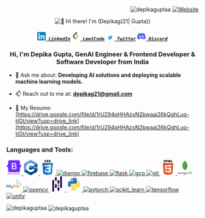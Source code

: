 <p align="right"> 
  <img src="https://komarev.com/ghpvc/?username=depikaguptaa&label=Visitors&color=0e75b6&style=flat" alt="depikaguptaa" />
  <a href="https://depika-portfolio.vercel.app/">
    <img alt="Website" src="https://img.shields.io/website?url=https%3A%2F%2Fjacobcolvin.com">
  </a>
</p>

<div align="center">
  <img src="https://github.com/depikaguptaa/README-intro.gif/blob/main/Intro2.gif?raw=true" alt="👋 Hi there! I'm (Depikag(21| Gupta))" width="600" height="200"/>
</div>

<h5 align="center">
  <code><a href="https://www.linkedin.com/in/depika-gupta/" title="LinkedIn Profile"><img width="22" src="images/LinkedIn.svg"> LinkedIn</a></code>
  <code><a href="https://www.leetcode.com/https://leetcode.com/u/dekatuna/" title="LeetCode Profile"><img width="22" src="images/LeetCode.png"> LeetCode</a></code>
  <code><a href="https://twitter.com/depikaguptaa" title="Twitter Profile"><img width="22" src="images/Twitter.svg"> Twitter</a></code>
  <code><a href="https://discord.gg/https://discord.gg/557606885616910336" title="Discord Profile"><img width="22" src="images/discord.svg"> Discord</a></code>
</h5>

<h3 align="center">Hi, I'm Depika Gupta, GenAI Engineer & Frontend Developer & Software Developer from India</h3>


- 💬 Ask me about: **Developing AI solutions and deploying scalable machine learning models.**

- 📫 Reach out to me at: **depikag21@gmail.com**

- 📄 My Resume: [https://drive.google.com/file/d/1rU294pHHAzxN2bwaai26kQghLuq-tiGt/view?usp=drive_link](https://drive.google.com/file/d/1rU294pHHAzxN2bwaai26kQghLuq-tiGt/view?usp=drive_link)

<h3 align="left">Languages and Tools:</h3>
<p align="left"> <a href="https://getbootstrap.com" target="_blank" rel="noreferrer"> <img src="https://raw.githubusercontent.com/devicons/devicon/master/icons/bootstrap/bootstrap-plain-wordmark.svg" alt="bootstrap" width="40" height="40"/> </a> <a href="https://www.w3schools.com/cpp/" target="_blank" rel="noreferrer"> <img src="https://raw.githubusercontent.com/devicons/devicon/master/icons/cplusplus/cplusplus-original.svg" alt="cplusplus" width="40" height="40"/> </a> <a href="https://www.w3schools.com/css/" target="_blank" rel="noreferrer"> <img src="https://raw.githubusercontent.com/devicons/devicon/master/icons/css3/css3-original-wordmark.svg" alt="css3" width="40" height="40"/> </a> <a href="https://www.djangoproject.com/" target="_blank" rel="noreferrer"> <img src="https://cdn.worldvectorlogo.com/logos/django.svg" alt="django" width="40" height="40"/> </a> <a href="https://firebase.google.com/" target="_blank" rel="noreferrer"> <img src="https://www.vectorlogo.zone/logos/firebase/firebase-icon.svg" alt="firebase" width="40" height="40"/> </a> <a href="https://flask.palletsprojects.com/" target="_blank" rel="noreferrer"> <img src="https://www.vectorlogo.zone/logos/pocoo_flask/pocoo_flask-icon.svg" alt="flask" width="40" height="40"/> </a> <a href="https://cloud.google.com" target="_blank" rel="noreferrer"> <img src="https://www.vectorlogo.zone/logos/google_cloud/google_cloud-icon.svg" alt="gcp" width="40" height="40"/> </a> <a href="https://git-scm.com/" target="_blank" rel="noreferrer"> <img src="https://www.vectorlogo.zone/logos/git-scm/git-scm-icon.svg" alt="git" width="40" height="40"/> </a> <a href="https://www.w3.org/html/" target="_blank" rel="noreferrer"> <img src="https://raw.githubusercontent.com/devicons/devicon/master/icons/html5/html5-original-wordmark.svg" alt="html5" width="40" height="40"/> </a> <a href="https://www.mongodb.com/" target="_blank" rel="noreferrer"> <img src="https://raw.githubusercontent.com/devicons/devicon/master/icons/mongodb/mongodb-original-wordmark.svg" alt="mongodb" width="40" height="40"/> </a> <a href="https://www.mysql.com/" target="_blank" rel="noreferrer"> <img src="https://raw.githubusercontent.com/devicons/devicon/master/icons/mysql/mysql-original-wordmark.svg" alt="mysql" width="40" height="40"/> </a> <a href="https://opencv.org/" target="_blank" rel="noreferrer"> <img src="https://www.vectorlogo.zone/logos/opencv/opencv-icon.svg" alt="opencv" width="40" height="40"/> </a> <a href="https://pandas.pydata.org/" target="_blank" rel="noreferrer"> <img src="https://raw.githubusercontent.com/devicons/devicon/2ae2a900d2f041da66e950e4d48052658d850630/icons/pandas/pandas-original.svg" alt="pandas" width="40" height="40"/> </a> <a href="https://www.python.org" target="_blank" rel="noreferrer"> <img src="https://raw.githubusercontent.com/devicons/devicon/master/icons/python/python-original.svg" alt="python" width="40" height="40"/> </a> <a href="https://pytorch.org/" target="_blank" rel="noreferrer"> <img src="https://www.vectorlogo.zone/logos/pytorch/pytorch-icon.svg" alt="pytorch" width="40" height="40"/> </a> <a href="https://scikit-learn.org/" target="_blank" rel="noreferrer"> <img src="https://upload.wikimedia.org/wikipedia/commons/0/05/Scikit_learn_logo_small.svg" alt="scikit_learn" width="40" height="40"/> </a> <a href="https://www.tensorflow.org" target="_blank" rel="noreferrer"> <img src="https://www.vectorlogo.zone/logos/tensorflow/tensorflow-icon.svg" alt="tensorflow" width="40" height="40"/> </a> <a href="https://unity.com/" target="_blank" rel="noreferrer"> <img src="https://www.vectorlogo.zone/logos/unity3d/unity3d-icon.svg" alt="unity" width="40" height="40"/> </a> </p>

<p><img align="left" src="https://github-readme-stats.vercel.app/api/top-langs?username=depikaguptaa&show_icons=true&locale=en&layout=compact" alt="depikaguptaa" /></p>

<p>&nbsp;<img align="center" src="https://github-readme-stats.vercel.app/api?username=depikaguptaa&show_icons=true&locale=en" alt="depikaguptaa" /></p>
